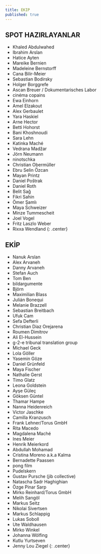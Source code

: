 ```yaml
---
title: EKIP
published: true
---
```


## SPOT HAZIRLAYANLAR   
  
  
- Khaled Abdulwahed
- Ibrahim Arslan
- Hatice Ayten
- Mareike Bernien
- Madeleine Bernstorff 
- Cana Bilir-Meier
- Sebastian Bodirsky
- Holger Borggrefe
- Ascan Breuer / Dokumentarisches Labor
- cinéma copains
- Ewa Einhorn
- Amel Elzakout 
- Alex Gerbaulet 
- Yara Haskiel
- Arne Hector
- Betti Hohorst
- Bani Khoshnoudi
- Sara Lehn
- Katinka Maché
- Vedrana Madžar
- Jörn Neumann
- ninotschka
- Christian Obermüller
- Ebru Selin Özcan
- Mayan Printz
- Daniel Poštrak
- Daniel Roth
- Belit Sağ
- Fikri Sahin
- Ömer Şamlı   
- Maya Schweizer
- Minze Tummescheit
- Joel Vogel
- Fritz Laszlo Weber
- Rixxa Wendland
{: .center}   

## EKİP   
  
  
- Nanuk Arslan
- Alex Arvaneh
- Danny Arvaneh
- Stefan Auch
- Tom Ben
- bildargumente
- Björn
- Maximilian Blass
- Julián Bonequi
- Melanie Brazzell
- Sebastian Breitbach
- Ufuk Cam
- Sefa Defterli
- Christian Diaz Orejarena
- Roumen Dimitrov
- Ali El-Hussein
- g-2-e tribunal translation group
- Michael Geck
- Lola Göller
- Yasemin Göze
- Daniel Grünfeld
- Maya Fischer 
- Nathalie Gerst
- Timo Glatz
- Leona Goldstein
- Ayşe Güleç
- Göksen Güntel
- Thamar Hampe
- Nanna Heidenreich
- Victor Jaschke
- Camilla Kranzusch
- Frank Lehner/Torus GmbH
- Rita Macedo 
- Magdalena Maché
- Ines Meier
- Henrik Meierkord
- Abdullah Mohamad
- Cristina Moreno a.k.a Kalma
- Bernadette Paassen
- pong film 
- Pudelskern
- Gustav Pursche (jib collective)
- Natascha Sadr Haghighian
- Özge Pinar Sarp
- Mirko Reinhard/Torus GmbH
- Melih Sarıgöl
- Markus Seitz
- Nikolai Sivertsen
- Markus Schlappig
- Lukas Soboll
- Ute Waldhausen
- Mirko Winkel
- Johanna Wölfing
- Kutlu Yurtseven
- Jenny Lou Ziegel
{: .center}
